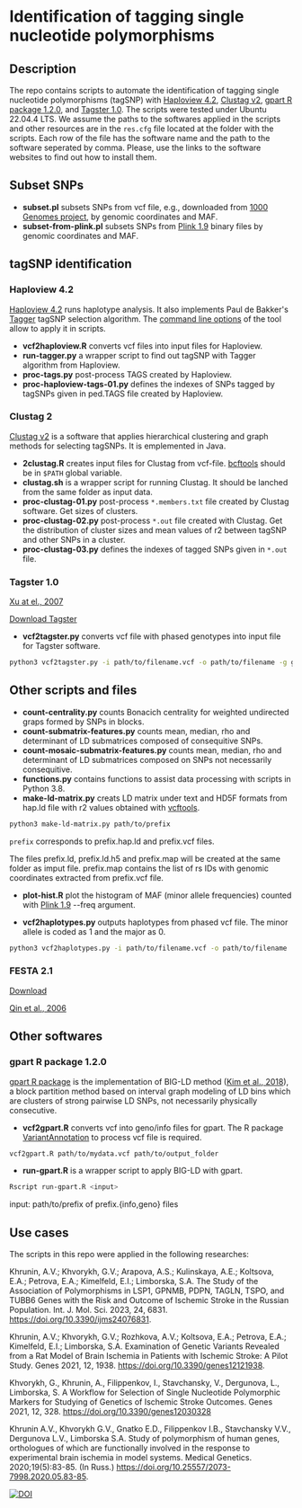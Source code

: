 # Identification of tagging single nucleotide polymorphisms 

## Description

The repo contains scripts to automate the identification of tagging single nucleotide polymorphisms (tagSNP) with [Haploview 4.2](https://www.broadinstitute.org/haploview/haploview), [Clustag v2](https://www.engineeringletters.com/editors/SIAO/CLUSTAG/CLUSTAG.htm), [gpart R package 1.2.0](https://bioconductor.riken.jp/packages/3.9/bioc/html/gpart.html), and [Tagster 1.0](https://www.niehs.nih.gov/research/resources/software/epidemiology/tagster). The scripts were tested under Ubuntu 22.04.4 LTS. We assume the paths to the softwares applied in the scripts and other resources are in the `res.cfg` file located at the folder with the scripts. Each row of the file has the software name and the path to the software seperated by comma. Please, use the links to the software websites to find out how to install them.

## Subset SNPs 

* **subset.pl** subsets SNPs from vcf file, e.g., downloaded from [1000 Genomes project](https://www.internationalgenome.org), by genomic coordinates and MAF.
* **subset-from-plink.pl** subsets SNPs from [Plink 1.9](https://www.cog-genomics.org/plink) binary files by genomic coordinates and MAF.

## tagSNP identification 

### Haploview 4.2

[Haploview 4.2](https://www.broadinstitute.org/haploview/haploview) runs haplotype analysis. It also implements Paul de Bakker's [Tagger](https://software.broadinstitute.org/mpg/tagger/) tagSNP selection algorithm. The [command line options](https://www.broadinstitute.org/haploview/chapter-3-command-line-options) of the tool allow to apply it in scripts. 

* **vcf2haploview.R** converts vcf files into input files for Haploview.
* **run-tagger.py** a wrapper script to find out tagSNP with Tagger algorithm from Haploview. 
* **proc-tags.py** post-process TAGS created by Haploview.
* **proc-haploview-tags-01.py** defines the indexes of SNPs tagged by tagSNPs given in ped.TAGS file created by Haploview. 

### Clustag 2

[Clustag v2](https://www.engineeringletters.com/editors/SIAO/CLUSTAG/CLUSTAG.htm) is a software that applies hierarchical clustering and graph methods for selecting tagSNPs. It is emplemented in Java.

* **2clustag.R** creates input files for Clustag from vcf-file. [bcftools](https://samtools.github.io/bcftools) should be in `$PATH` global variable. 
* **clustag.sh** is a wrapper script for running Clustag. It should be lanched from the same folder as input data.
* **proc-clustag-01.py** post-process `*.members.txt` file created by Clustag software. Get sizes of clusters. 
* **proc-clustag-02.py** post-process `*.out` file created with Clustag. Get the distribution of cluster sizes and mean values of r2 between tagSNP and other SNPs in a cluster.
* **proc-clustag-03.py** defines the indexes of tagged SNPs given in `*.out` file. 
 
### Tagster 1.0

[Xu at el., 2007](https://www.ncbi.nlm.nih.gov/pmc/articles/PMC2782964/)

[Download Tagster](https://www.niehs.nih.gov/research/resources/software/epidemiology/tagster)

* **vcf2tagster.py** converts vcf file with phased genotypes into input file for Tagster software.

```bash
python3 vcf2tagster.py -i path/to/filename.vcf -o path/to/filename -g gene_name
```

## Other scripts and files

* **count-centrality.py** counts Bonacich centrality for weighted undirected graps formed by SNPs in blocks.
* **count-submatrix-features.py** counts mean, median, rho and determinant of LD submatrices composed of consequitive SNPs.
* **count-mosaic-submatrix-features.py** counts mean, median, rho and determinant of LD submatrices composed on SNPs not necessarily consequitive.   
* **functions.py** contains functions to assist data processing with scripts in Python 3.8.
* **make-ld-matrix.py** creats LD matrix under text and HD5F formats from hap.ld file with r2 values obtained with [vcftools](https://vcftools.github.io/index.html). 

```bash
python3 make-ld-matrix.py path/to/prefix
``` 
`prefix` corresponds to prefix.hap.ld and prefix.vcf files. 

The files prefix.ld, prefix.ld.h5 and prefix.map will be created at the same folder as imput file. prefix.map contains the list of rs IDs with genomic coordinates extracted from prefix.vcf file. 

* **plot-hist.R** plot the histogram of MAF (minor allele frequencies) counted with [Plink 1.9](https://www.cog-genomics.org/plink/) --freq argument.

* **vcf2haplotypes.py** outputs haplotypes from phased vcf file. The minor allele is coded as 1 and the major as 0.

```bash
python3 vcf2haplotypes.py -i path/to/filename.vcf -o path/to/filename
```

### FESTA 2.1

[Download](https://github.com/emorybiostat/FESTA/tree/master/FESTA/download/Ver2.0)

[Qin et al., 2006](https://pubmed.ncbi.nlm.nih.gov/16269414/)


## Other softwares

### gpart R package 1.2.0

[gpart R package](https://bioconductor.riken.jp/packages/3.9/bioc/html/gpart.html) is the implementation of BIG-LD method ([Kim et al., 2018](https://academic.oup.com/bioinformatics/article/34/3/388/4282661)), a block partition method based on interval graph modeling of LD bins which are clusters of strong pairwise LD SNPs, not necessarily physically consecutive.

* **vcf2gpart.R** converts vcf into geno/info files for gpart. The R package [VariantAnnotation](https://www.bioconductor.org/packages/release/bioc/html/VariantAnnotation.html) to process vcf file is required.

```bash
vcf2gpart.R path/to/mydata.vcf path/to/output_folder
```
* **run-gpart.R** is a wrapper script to apply BIG-LD with gpart.  

```bash
Rscript run-gpart.R <input>
```
input: path/to/prefix of prefix.{info,geno} files

## Use cases

The scripts in this repo were applied in the following researches:

Khrunin, A.V.; Khvorykh, G.V.; Arapova, A.S.; Kulinskaya, A.E.; Koltsova, E.A.; Petrova, E.A.; Kimelfeld, E.I.; Limborska, S.A. The Study of the Association of Polymorphisms in LSP1, GPNMB, PDPN, TAGLN, TSPO, and TUBB6 Genes with the Risk and Outcome of Ischemic Stroke in the Russian Population. Int. J. Mol. Sci. 2023, 24, 6831. https://doi.org/10.3390/ijms24076831.

Khrunin, A.V.; Khvorykh, G.V.; Rozhkova, A.V.; Koltsova, E.A.; Petrova, E.A.; Kimelfeld, E.I.; Limborska, S.A. Examination of Genetic Variants Revealed from a Rat Model of Brain Ischemia in Patients with Ischemic Stroke: A Pilot Study. Genes 2021, 12, 1938. https://doi.org/10.3390/genes12121938.

Khvorykh, G., Khrunin, A., Filippenkov, I., Stavchansky, V., Dergunova, L., Limborska, S. A Workflow for Selection of Single Nucleotide Polymorphic Markers for Studying of Genetics of Ischemic Stroke Outcomes. Genes 2021, 12, 328. https://doi.org/10.3390/genes12030328 

Khrunin A.V., Khvorykh G.V., Gnatko E.D., Filippenkov I.B., Stavchansky V.V., Dergunova L.V., Limborska S.A. Study of polymorphism of human genes, orthologues of which are functionally involved in the response to experimental brain ischemia in model systems. Medical Genetics. 2020;19(5):83-85. (In Russ.) https://doi.org/10.25557/2073-7998.2020.05.83-85.

[![DOI](https://zenodo.org/badge/DOI/10.5281/zenodo.12801392.svg)](https://doi.org/10.5281/zenodo.12801392)
